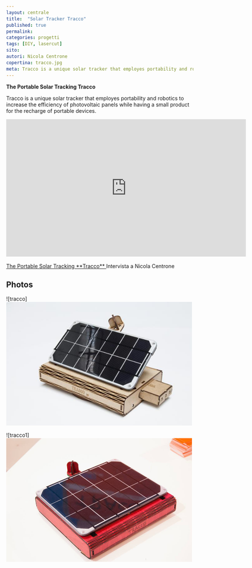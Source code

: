 ```yaml
---
layout: centrale
title:  "Solar Tracker Tracco"
published: true
permalink:
categories: progetti
tags: [DIY, lasercut]
sito:
autori: Nicola Centrone
copertina: tracco.jpg
meta: Tracco is a unique solar tracker that employes portability and robotics to increase the efficiency of photovoltaic panels while having a small product for the recharge of portable devices.
---
```

**The Portable Solar Tracking Tracco**

Tracco is a unique solar tracker that employes portability and robotics to increase the efficiency of photovoltaic panels while having a small product for the recharge of portable devices.

<iframe src="http://video.greenstyle.it/embed/Vpueg2Zpalc=/" width="645" height="370" frameborder="0" allowfullscreen></iframe>
<p><a href="http://video.greenstyle.it/embed/Vpueg2Zpalc=/">The Portable Solar Tracking **Tracco** </a> Intervista a Nicola Centrone

## Photos
![tracco] <img src="/img/Tracco.jpg" alt="Tracco" width="500" height="333">

![tracco1] <img src="/img/tracco1.jpg" alt="Tracco" width="500" height="333">
